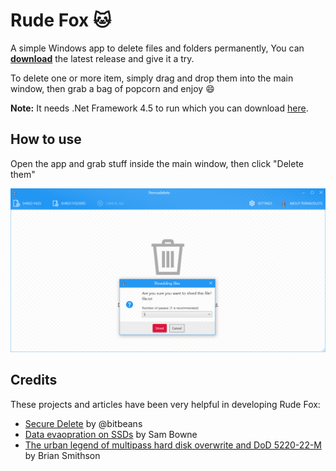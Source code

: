 # Rude Fox :cat:
A simple Windows app to delete files and folders permanently, You can **[download](https://github.com/encrypt0r/RudeFox/releases)** the latest release and give it a try.

To delete one or more item, simply drag and drop them into the main window, then grab a bag of popcorn and enjoy :smile:

**Note:** It needs .Net Framework 4.5 to run which you can download [here](https://www.microsoft.com/en-us/download/details.aspx?id=30653).

## How to use
Open the app and grab stuff inside the main window, then click "Delete them"

![Main Window](screenshots/mainwindow.png)

## Credits
These projects and articles have been very helpful in developing Rude Fox:
+ [Secure Delete](https://github.com/bitbeans/securedelete-net) by @bitbeans
+ [Data evaopration on SSDs](https://www.youtube.com/watch?v=zG0orMGf_Go) by Sam Bowne
+ [The urban legend of multipass hard disk overwrite and DoD 5220-22-M](http://web.archive.org/web/20121110053501/http://grot.com/wordpress/?p=154) by Brian Smithson
